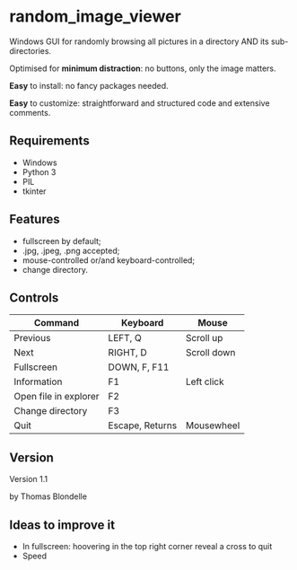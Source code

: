 # random_image_viewer

Windows GUI for randomly browsing all pictures in a directory AND its sub-directories.

Optimised for **minimum distraction**: no buttons, only the image matters.

**Easy** to install: no fancy packages needed.

**Easy** to customize: straightforward and structured code and extensive comments.

## Requirements
* Windows
* Python 3 
* PIL
* tkinter

## Features
* fullscreen by default;
* .jpg, .jpeg, .png accepted;
* mouse-controlled or/and keyboard-controlled;
* change directory.

## Controls

| Command          | Keyboard       | Mouse          |
|------------------|----------------|----------------|
| Previous         | LEFT, Q        | Scroll up      |
| Next             | RIGHT, D       | Scroll down    |
| Fullscreen       | DOWN, F, F11   |                |
| Information      | F1             | Left click     |
| Open file in explorer | F2        |                |
| Change directory | F3             |                |
| Quit             | Escape, Returns| Mousewheel     |

## Version

Version 1.1

by Thomas Blondelle

## Ideas to improve it
* In fullscreen: hoovering in the top right corner reveal a cross to quit
* Speed


